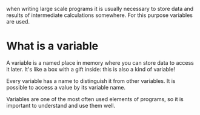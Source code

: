 when writing large scale programs it is usually necessary to store data and results of intermediate calculations somewhere. For this purpose variables are used.

# What is a variable
A variable is a named place in memory where you can store data to access it later. It's like a box with a gift inside: this is also a kind of variable!

Every variable has a name to distinguish it from other variables. It is possible to access a value by its variable name.

Variables are one of the most often used elements of programs, so it is important to understand and use them well.


